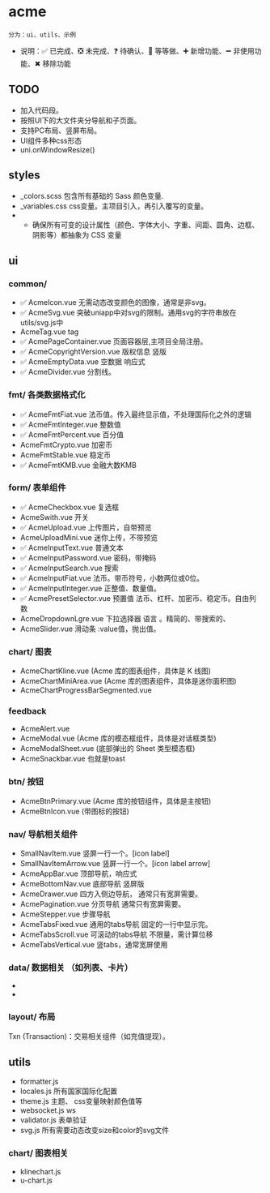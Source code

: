 # acme
`分为：ui、utils、示例`

- 说明：✅ 已完成、❎ 未完成、❓ 待确认、🟰 等等做、➕ 新增功能、➖ 非使用功能、✖ 移除功能

## TODO
- 加入代码段。
- 按照UI下的大文件夹分导航和子页面。
- 支持PC布局、竖屏布局。
- UI组件多种css形态
- uni.onWindowResize()

## styles
- _colors.scss 包含所有基础的 Sass 颜色变量.
- _variables.css css变量。主项目引入，再引入覆写的变量。
- - 确保所有可变的设计属性（颜色、字体大小、字重、间距、圆角、边框、阴影等）都抽象为 CSS 变量

## ui

### common/ 
- ✅ AcmeIcon.vue 无需动态改变颜色的图像，通常是非svg。
- ✅ AcmeSvg.vue 突破uniapp中对svg的限制。通用svg的字符串放在utils/svg.js中
- AcmeTag.vue tag
- ✅ AcmePageContainer.vue 页面容器层,主项目全局注册。
- ✅ AcmeCopyrightVersion.vue 版权信息 竖版
- ✅ AcmeEmptyData.vue 空数据 响应式
- ✅ AcmeDivider.vue 分割线。
<!-- - AcmeTheme.vue 主题切换 -->

### fmt/ 各类数据格式化
- ✅ AcmeFmtFiat.vue 法币值。传入最终显示值，不处理国际化之外的逻辑
- ✅ AcmeFmtInteger.vue 整数值
- ✅ AcmeFmtPercent.vue 百分值
- AcmeFmtCrypto.vue 加密币
- AcmeFmtStable.vue 稳定币
- ✅ AcmeFmtKMB.vue 金融大数KMB
<!-- 
 :variant="直接传入需要的class名"
 数值设置涨跌平颜色
 数值设置涨跌平背景色、内边距、圆角
 -->
 
 
 

### form/ 表单组件
- ✅ AcmeCheckbox.vue 复选框
- AcmeSwith.vue 开关
- ✅ AcmeUpload.vue 上传图片，自带预览
- AcmeUploadMini.vue 迷你上传，不带预览
- ✅ AcmeInputText.vue 普通文本
- ✅ AcmeInputPassword.vue 密码，带掩码
- ✅ AcmeInputSearch.vue 搜索
- ✅ AcmeInputFiat.vue 法币。带币符号，小数两位或0位。
- ✅ AcmeInputInteger.vue 正整值、数量值。
- ✅ AcmePresetSelector.vue 预置值 法币、杠杆、加密币、稳定币。自由列数
- AcmeDropdownLgre.vue 下拉选择器 语言 。精简的、带搜索的、
- AcmeSlider.vue  滑动条 :value值，抛出值。

<!-- 
 -  InputFloat.vue 支持输入整数和小数
 -  InputCryptoAmount.vue 仅输入加密币数量，按照lgre格式化。如 'BTC', 'ETH'，高精度小数位。
 -  InputCryptoValue.vue 仅输入稳定币值，按照lgre格式化。如 'USDT', 'USDC',通常2-4位小数。
 - 
 displayValue 和 rawValue 的分离：
 displayValue 绑定到 input 的 :value，用户看到并直接操作。
 rawValue 是用于计算的实际数字，通过 v-model 传递给父组件。

 // 'email', 'phone', 'code'

 UIRadio.vue     单选框
 UISelect.vue    选择器

 
 -->

### chart/ 图表
- AcmeChartKline.vue (Acme 库的图表组件，具体是 K 线图)
- AcmeChartMiniArea.vue (Acme 库的图表组件，具体是迷你面积图)
- AcmeChartProgressBarSegmented.vue 

### feedback
- AcmeAlert.vue 
- AcmeModal.vue (Acme 库的模态框组件，具体是对话框类型)
- AcmeModalSheet.vue (底部弹出的 Sheet 类型模态框)
- AcmeSnackbar.vue 也就是toast

### btn/ 按钮
- AcmeBtnPrimary.vue (Acme 库的按钮组件，具体是主按钮)
- AcmeBtnIcon.vue (带图标的按钮)

### nav/ 导航相关组件
- SmallNavItem.vue 竖屏一行一个。[icon  label]
- SmallNavItemArrow.vue 竖屏一行一个。[icon label  arrow]
- AcmeAppBar.vue 顶部导航，响应式
- AcmeBottomNav.vue 底部导航 竖屏版
- AcmeDrawer.vue 四方入侧边导航， 通常只有宽屏需要。
- AcmePagination.vue 分页导航 通常只有宽屏需要。
- AcmeStepper.vue 步骤导航
- AcmeTabsFixed.vue 通用的tabs导航 固定的一行中显示完。
- AcmeTabsScroll.vue 可滚动的tabs导航  不限量，需计算位移
- AcmeTabsVertical.vue 竖tabs，通常宽屏使用

### data/ 数据相关 （如列表、卡片）
- 
- 
<!-- 
Card.vue
Table.vue 
 -->
### layout/ 布局
<!-- - AcmePage.vue 页面容器层
- AcmeCopyrightVersion.vue 版权信息
- -->

Txn (Transaction)：交易相关组件（如充值提现）。

## utils
- formatter.js
- locales.js 所有国家国际化配置
- theme.js 主题、 css变量映射颜色值等
- websocket.js ws
- validator.js 表单验证
- svg.js 所有需要动态改变size和color的svg文件

### chart/ 图表相关
- klinechart.js
- u-chart.js

<!-- 
 // your-main-project/main.js
 import Vue from 'vue';
 import App from './App';
 
 // 导入 acme 库的全局配置和主题设置函数
 // 假设您的别名是 `@acme` 指向 wtf 文件夹
 import { wtfConfig, wtfSetTheme } from '@/acme/config.js'; 
 
 // === 关键：在主项目全局导入 acme 的 CSS 变量定义 ===
 // 这将使 acme/_variables.scss 中定义的变量在全局范围内可用
 // 并且可以通过后续的 CSS 规则进行覆盖
 import '@/acme/styles/_variables.scss'; 
 
 // 将 wtfConfig 挂载到 Vue 原型上，方便组件访问
 Vue.prototype.$wtfConfig = wtfConfig;
 
 // === 关键：在主项目设置主题 ===
 // 这会覆盖 acme/config.js 中设置的默认主题
 // 并且会向 body 元素添加 'dark-theme' 或 'light-theme' 类名
 wtfSetTheme('dark'); // 示例：强制主项目使用暗色主题
 
 // 其他初始化代码
 Vue.config.productionTip = false;
 App.mpType = 'app';
 
 const app = new Vue({
     ...App
 });
 app.$mount();
 
  // your-main-project/App.vue
 <template>
 	<div id="app">
 		<router-view></router-view>
 	</div>
 </template>
 
 <script>
 // ...
 </script>
 
 <style lang="scss">
 /* 导入 acme 库的默认变量，确保它们在主项目可用 */
 @import '~@/acme/styles/_variables.scss'; // 确保路径正确
 
 /* === 关键：在主项目级别覆盖 acme 库的 CSS 变量 === */
 /* 这些定义会覆盖 acme/_variables.scss 中的默认值 */
 :root {
   --acme-primary-color: #9C27B0; /* 主项目自定义的主色调 */
   --acme-text-color-primary: #212121; /* 主项目自定义的文本颜色 */
   --acme-bg-page: #f0f4f8; /* 主项目自定义的页面背景色 */
   // ... 覆盖更多 acme 的亮色主题变量
 }
 
 .dark-theme {
   --acme-primary-color: #E040FB; /* 主项目自定义的暗色主题主色调 */
   --acme-text-color-primary: #FAFAFA; /* 主项目自定义的暗色主题文本颜色 */
   --acme-bg-page: #121212; /* 主项目自定义的暗色主题页面背景色 */
   // ... 覆盖更多 acme 的暗色主题变量
 }
 
 /* 其他主项目全局样式 */
 body {
   margin: 0;
   font-family: "Inter", sans-serif;
   /* 使用 acme 的背景色变量 */
   background-color: var(--acme-bg-page); 
   color: var(--acme-text-color-primary);
 }
 </style>
 -->

<!-- 

### chart // 图表相关的 UI 组件 (例如 TradeView 风格的UI)
  `https://www.tradingview.com/`
- WtfKlineChart.vue：图表组件。注册多种自定义Styles，外部传入，渲染不同形式的图表。
- - Tooltip:


- WtfChartMiniKlineArea.vue： 竖屏最精简版。只有Area的Kline。通常用于stock或crypto在列表页中，每条数据的真实走势图。
- WtfChartMiniKlineTimePrice.vue：宽屏精简版。在列表选中单个stock或crypto时渲染。包含Chart自处理的X轴时间跨度、Y轴的价格
- 

- timeTabs/ 图表使用的时间跨度选择器
- - WtfChartTimeTabsMini.vue:宽竖屏通用。底部或顶部[1D|1M|1Y|5Y|All],[分、时、周、月、年]
- - WtfChartTimeTabsScroll.vue: 宽竖屏通用，Scroll，rate%，时间跨度使用完整单词,与rate上下居中。动态判断是否显示rate
- - WtfChartTimeTabsSelectorLarge.vue:宽屏时间按钮点击后出现的列状选项组
- - WtfChartTimeTabsSelectorSmall.vue: 竖屏时间按钮点击后出现的上入选项组

- indicatorTabs/ 图表使用的指标选择器
- - WtfChartIndicatorTabsSelectorLarge.vue:宽屏指标按钮点击后出现的居中弹层选项组
- - WtfChartIndicatorTabsSelectorSmall.vue: 竖屏指标按钮点击后出现的上入选项组

-  WtfChartToolbarMini.vue : 图表工具栏，迷你版 [Area|Candles|Full|settings]

- widgets/ 小部件
-  WtfChartToolbar.vue  // 图表工具栏。对标Tradingview图表的左侧竖列功能组(笔刷、覆盖物、测量、删除等)。可能需要区分Stock和Crypto。

- - stock/ 股票相关小部件
- - - WtfStockPriceTicker.vue 功能： 显示股票代码、最新价、涨跌额、涨跌幅。内部可能组合： WtfText (显示数值)、WtfIcon (显示涨跌箭头)。职责： 专注于股票行情显示，不涉及交易。
  
- - crypto / 加密币相关小部件
- - - WtfCryptoWalletBalance.vue 功能： 显示特定加密币的钱包余额、折合美元价值。内部可能组合： WtfText (显示数值)、WtfIcon (显示币种图标)。职责： 专注于钱包余额展示，不涉及转账或交易。



- 图表设置:齿轮按钮，宽竖屏通用弹层版(Precision、tz、lgre等)


EChart 对标Klinechartjs和tradingview的功能
- ✅ 迷你纯净area小图表。
- 主图技术指标
- 副技术指标
- Tooltip
- X轴时间
- Y轴价格
- 


单个stock或crypto包含：
一个综合的tabsScroll，(概览、图表、新闻、动态、部分数据的图表等)

考虑使用echartjs封装，可兼容多种图表和kline

 -->
 
 <!-- 
 使用
 # 1. uni-app 项目根目录 添加 acme 仓库作为子模块
git submodule add <github-repo-url> acme

提交主项目的更改：
git add .gitmodules acme
git commit -m "Add wtf as a submodule"
git push origin main # 或者您的主分支名称

在主项目中同步 acme 更新时： 更新 acme 子模块到其远程仓库的最新版本
git submodule update --remote --merge

克隆包含子模块的主项目
当新的开发者克隆您的 your-uniapp-project 主仓库时，或者您在另一台机器上克隆时，需要额外的步骤来初始化和克隆子模块内容：
# 1. 克隆主项目 (注意 --recurse-submodules 参数)
git clone --recurse-submodules <main-project-url>

# 如果忘记了 --recurse-submodules 参数，或者主项目已经克隆，之后再想拉取子模块：
# 2. 进入主项目目录
cd your-uniapp-project
# 3. 初始化并更新子模块
git submodule update --init --recursive
# --init: 初始化子模块，将其注册到 .git/config 中
# --recursive: 如果子模块内部还有子模块，也一并初始化和更新
 -->